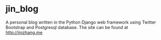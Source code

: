 jin_blog
========================================
A personal blog written in the Python Django web framework using Twitter Bootstrap and Postgresql database. The site can be found at http://jinzhang.me
